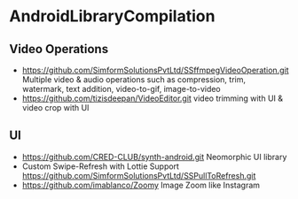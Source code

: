 # AndroidLibraryCompilation

## Video Operations
 * https://github.com/SimformSolutionsPvtLtd/SSffmpegVideoOperation.git
 Multiple video & audio operations such as compression, trim, watermark, text addition, video-to-gif, image-to-video
 * https://github.com/tizisdeepan/VideoEditor.git
 video trimming with UI & video crop with UI
 
 
 ## UI
  * https://github.com/CRED-CLUB/synth-android.git
  Neomorphic UI library
  * Custom Swipe-Refresh with Lottie Support
  https://github.com/SimformSolutionsPvtLtd/SSPullToRefresh.git
  * https://github.com/imablanco/Zoomy
  Image Zoom like Instagram

  
